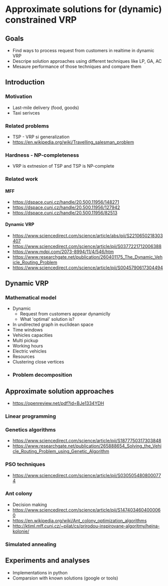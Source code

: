 # Approximate solutions for (dynamic) constrained VRP

## Goals
* Find ways to process request from customers in realtime in dynamic VRP
* Descripe solution approaches using different techniques like LP, GA, AC
* Mesaure performance of those techniques and compare them

## Introduction
### Motivation
* Last-mile delivery (food, goods)
* Taxi serivces
### Related problems
* TSP - VRP si generalization
* https://en.wikipedia.org/wiki/Travelling_salesman_problem
### Hardness - NP-completeness
* VRP is extnesion of TSP and TSP is NP-complete

### Related work
#### MFF
* https://dspace.cuni.cz/handle/20.500.11956/148271
* https://dspace.cuni.cz/handle/20.500.11956/127942
* https://dspace.cuni.cz/handle/20.500.11956/82513
#### Dynamic VRP
* https://www.sciencedirect.com/science/article/abs/pii/S2210650218303407
* https://www.sciencedirect.com/science/article/pii/S0377221712006388
* https://www.mdpi.com/2073-8994/11/4/546/htm
* https://www.researchgate.net/publication/260401175_The_Dynamic_Vehicle_Routing_Problem
* https://www.sciencedirect.com/science/article/pii/S0045790617304494

## Dynamic VRP
### Mathematical model
* Dynamic
  * Request from customers appear dynamiclly
  * What 'optimal' solution is?
* In undirected graph in euclidean space
* Time windows
* Vehicles capacities
* Multi pickup
* Working hours
* Electric vehicles
* Resources
* Clustering close vertices
* ### Problem decomposition
  
## Approximate solution approaches
* https://openreview.net/pdf?id=BJe1334YDH
### Linear programming
### Genetics algorithms
* https://www.sciencedirect.com/science/article/pii/S1877750317303848
* https://www.researchgate.net/publication/265888654_Solving_the_Vehicle_Routing_Problem_using_Genetic_Algorithm
### PSO techniques
* https://www.sciencedirect.com/science/article/pii/S0305054808000774
### Ant colony
* Decision making
* https://www.sciencedirect.com/science/article/pii/S1474034604000060
* https://en.wikipedia.org/wiki/Ant_colony_optimization_algorithms
* http://ktiml.mff.cuni.cz/~pilat/cs/prirodou-inspirovane-algoritmy/hejna-kolonie/
### Simulated annealing

## Experiments and analyses
* Implementations in python
* Comparsion with known solutions (google or tools)
